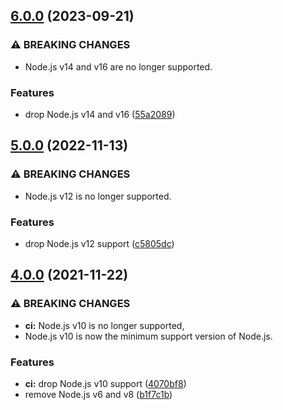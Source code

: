 ## [6.0.0](https://github.com/kenany/wsplit/compare/5.0.0...6.0.0) (2023-09-21)


### ⚠ BREAKING CHANGES

* Node.js v14 and v16 are no longer supported.

### Features

* drop Node.js v14 and v16 ([55a2089](https://github.com/kenany/wsplit/commit/55a2089abb62d8594b5235a2b1f6d941ff8160d6))

## [5.0.0](https://github.com/KenanY/wsplit/compare/4.0.0...5.0.0) (2022-11-13)


### ⚠ BREAKING CHANGES

* Node.js v12 is no longer supported.

### Features

* drop Node.js v12 support ([c5805dc](https://github.com/KenanY/wsplit/commit/c5805dcf304ebcf5647dea7a0ae1d89236bf69e2))

## [4.0.0](https://github.com/KenanY/wsplit/compare/3.0.2...4.0.0) (2021-11-22)


### ⚠ BREAKING CHANGES

* **ci:** Node.js v10 is no longer supported,
* Node.js v10 is now the minimum support version of
Node.js.

### Features

* **ci:** drop Node.js v10 support ([4070bf8](https://github.com/KenanY/wsplit/commit/4070bf8949fdbbd10ede674654b39b6a5586022c))
* remove Node.js v6 and v8 ([b1f7c1b](https://github.com/KenanY/wsplit/commit/b1f7c1b6a58d18d7d1360eb28a3e709b4e6760b6))
